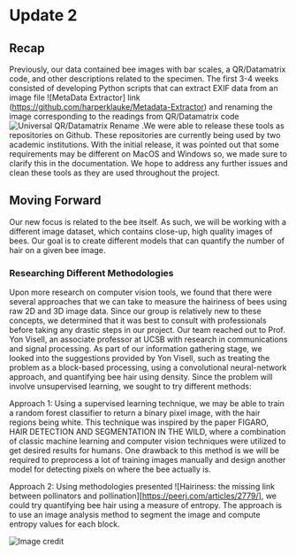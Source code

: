 # Update 2

## Recap
Previously, our data contained bee images with bar scales, a QR/Datamatrix code, and other
descriptions related to the specimen. 
The first 3-4 weeks consisted of developing Python scripts that can extract EXIF data from an image file  ![MetaData Extractor] link (https://github.com/harperklauke/Metadata-Extractor) and renaming the image corresponding to the readings from QR/Datamatrix code ![Universal QR/Datamatrix Rename](https://github.com/booleank/bee-scanner) .We were able to release these tools as repositories on Github. These repositories are currently being used by two academic institutions. With the initial release, it was pointed out that some requirements may be different on MacOS and Windows so, we made sure to clarify this in the documentation. We hope to address any further issues and clean these tools as they are used throughout the project. 

## Moving Forward
Our new focus is related to the bee itself. As such, we will be working with a different image dataset, which contains close-up, high quality images of bees. Our goal is to create different models that can quantify the number of hair on a given bee image. 

### Researching Different Methodologies
Upon more research on computer vision tools, we found that there were several approaches that we can take to measure the hairiness of bees using raw 2D and 3D image data. Since our group is relatively new to these concepts, we determined that it was best to consult with professionals before taking any drastic steps in our project. Our team reached out to Prof. Yon Visell, an associate professor at UCSB with research in communications and signal processing. As part of our information gathering stage, we looked into the suggestions provided by Yon Visell, such as treating the problem as a block-based processing, using a convolutional neural-network approach, and quantifying bee hair using density. Since the problem will involve unsupervised learning, we sought to try different methods:

Approach 1: Using a supervised learning technique, we may be able to train a random forest classifier to return a binary pixel image, with the hair regions being white. This technique was inspired by the paper FIGARO, HAIR DETECTION AND SEGMENTATION IN THE WILD, where a combination of classic machine learning and computer vision techniques were utilized to get desired results for humans. One drawback to this method is we will be required to preprocess a lot of training images manually and design another model for detecting pixels on where the bee actually is. 

Approach 2: Using methodologies presented ![Hairiness: the missing link between pollinators and pollination][https://peerj.com/articles/2779/], we could try quantifying bee hair using a measure of entropy. The approach is to use an image analysis method to segment the image and compute entropy values for each block.

![Image credit](https://doi.org/10.7717/peerj.2779)
